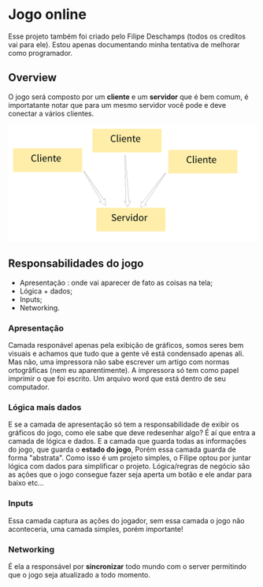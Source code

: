 # Jogo online
Esse projeto também foi criado pelo Filipe Deschamps (todos os creditos vai para ele). Estou apenas documentando minha tentativa de melhorar como programador.

## Overview 

O jogo será composto por um **cliente** e um **servidor** que
é bem comum, é importatante notar que para um mesmo servidor você
pode e deve conectar a vários clientes.

![Imagem](../src/imagemServeClient.png)

## Responsabilidades do jogo

- Apresentação : onde vai aparecer de fato as coisas na tela;
- Lógica + dados;
- Inputs;
- Networking.


### Apresentação
   Camada responável apenas pela exibição de gráficos, somos
seres bem visuais e achamos que tudo que a gente vê está condensado apenas ali. Mas não, uma impressora não sabe escrever um artigo com normas ortogrâficas (nem eu aparentimente). A impressora só tem como papel imprimir o que foi escrito. Um arquivo word que está dentro de seu computador. 

### Lógica mais dados

  E se a camada de apresentação só tem a responsabilidade de
exibir os gráficos do jogo, como ele sabe que deve redesenhar algo? É aí que entra a camada de lógica e dados.
  E a camada que guarda todas as informações do jogo, que guarda
o **estado do jogo**, Porém essa camada guarda de forma "abstrata".  Como isso é um projeto simples, o Filipe optou por juntar lógica com dados para simplificar o projeto. Lógica/regras de negócio são as ações que o jogo consegue fazer seja aperta um botão e ele andar para baixo etc... 

### Inputs
  Essa camada captura as ações do jogador, sem essa camada o jogo
não aconteceria, uma camada simples, porém importante! 

### Networking
  É ela a responsável por **sincronizar** todo mundo com o server
permitindo que o jogo seja atualizado a todo momento.
